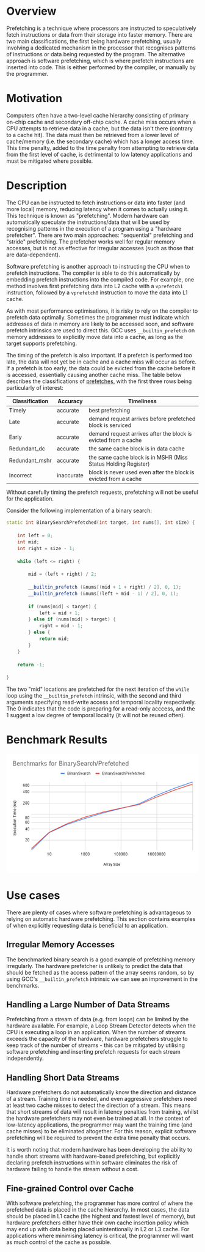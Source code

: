 # Overview

Prefetching is a technique where processors are instructed to speculatively fetch instructions or data from their storage into faster memory. There are two main classifications, the first being hardware prefetching, usually involving a dedicated mechanism in the processor that recognises patterns of instructions or data being requested by the program. The alternative approach is software prefetching, which is where prefetch instructions are inserted into code. This is either performed by the compiler, or manually by the programmer.

# Motivation

Computers often have a two-level cache hierarchy consisting of primary on-chip cache and secondary off-chip cache. A cache miss occurs when a CPU attempts to retrieve data in a cache, but the data isn't there (contrary to a cache hit). The data must then be retrieved from a lower level of cache/memory (i.e. the secondary cache) which has a longer access time. This time penalty, added to the time penalty from attempting to retrieve data from the first level of cache, is detrimental to low latency applications and must be mitigated where possible.

# Description

The CPU can be instructed to fetch instructions or data into faster (and more local) memory, reducing latency when it comes to actually using it. This technique is known as "prefetching". Modern hardware can automatically speculate the instructions/data that will be used by recognising patterns in the execution of a program using a "hardware prefetcher". There are two main approaches: "sequential" prefetching and "stride" prefetching. The prefetcher works well for regular memory accesses, but is not as effective for irregular accesses (such as those that are data-dependent).

Software prefetching is another approach to instructing the CPU when to prefetch instructions. The compiler is able to do this automatically by embedding prefetch instructions into the compiled code. For example, one method involves first prefetching data into L2 cache with a `vprefetch1` instruction, followed by a `vprefetch0` instruction to move the data into L1 cache.

As with most performance optimisations, it is risky to rely on the compiler to prefetch data optimally. Sometimes the programmer must indicate which addresses of data in memory are likely to be accessed soon, and software prefetch intrinsics are used to direct this. GCC uses `__builtin_prefetch` on memory addresses to explicitly move data into a cache, as long as the target supports prefetching.

The timing of the prefetch is also important. If a prefetch is performed too late, the data will not yet be in cache and a cache miss will occur as before. If a prefetch is too early, the data could be evicted from the cache before it is accessed, essentially causing another cache miss. The table below describes the classifications of [prefetches](https://faculty.cc.gatech.edu/~hyesoon/lee_taco12.pdf), with the first three rows being particularly of interest:

| Classification | Accuracy   | Timeliness                                                       |
|----------------|------------|------------------------------------------------------------------|
| Timely         | accurate   | best prefetching                                                 |
| Late           | accurate   | demand request arrives before prefetched block is serviced       |
| Early          | accurate   | demand request arrives after the block is evicted from a cache   |
| Redundant_dc   | accurate   | the same cache block is in data cache                            |
| Redundant_mshr | accurate   | the same cache block is in MSHR (Miss Status Holding Register)   |
| Incorrect      | inaccurate | block is never used even after the block is evicted from a cache |

Without carefully timing the prefetch requests, prefetching will not be useful for the application.

Consider the following implementation of a binary search:

```c++
static int BinarySearchPrefetched(int target, int nums[], int size) {
    
    int left = 0;
    int mid;
    int right = size - 1;

    while (left <= right) {

        mid = (left + right) / 2;

        __builtin_prefetch (&nums[(mid + 1 + right) / 2], 0, 1);
        __builtin_prefetch (&nums[(left + mid - 1) / 2], 0, 1);

        if (nums[mid] < target) {
            left = mid + 1;
        } else if (nums[mid] > target) {
            right = mid - 1;
        } else {
            return mid;
        }
    }

    return -1;

}
```

The two "mid" locations are prefetched for the next iteration of the `while` loop using the `__builtin_prefetch` intrinsic, with the second and third arguments specifying read-write access and temporal locality respectively. The 0 indicates that the code is preparing for a read-only acccess, and the 1 suggest a low degree of temporal locality (it will not be reused often).

# Benchmark Results

![BinarySearch Benchmark Results](./images/BinarySearch.png)

# Use cases

There are plenty of cases where software prefetching is advantageous to relying on automatic hardware prefetching. This section contains examples of when explicitly requesting data is beneficial to an application.

## Irregular Memory Accesses

The benchmarked binary search is a good example of prefetching memory irregularly. The hardware prefetcher is unlikely to predict the data that should be fetched as the access pattern of the array seems random, so by using GCC's `__builtin_prefetch` intrinsic we can see an improvement in the benchmarks.

## Handling a Large Number of Data Streams

Prefetching from a stream of data (e.g. from loops) can be limited by the hardware available. For example, a Loop Stream Detector detects when the CPU is executing a loop in an application. When the number of streams exceeds the capacity of the hardware, hardware prefetchers struggle to keep track of the number of streams - this can be mitigated by utilising software prefetching and inserting prefetch requests for each stream independently. 

## Handling Short Data Streams

Hardware prefetchers do not automatically know the direction and distance of a stream. Training time is needed, and even aggressive prefetchers need at least two cache misses to detect the direction of a stream. This means that short streams of data will result in latency penalties from training, whilst the hardware prefetchers may not even be trained at all. In the context of low-latency applications, the programmer may want the training time (and cache misses) to be eliminated altogether. For this reason, explicit software prefetching will be required to prevent the extra time penalty that occurs. 

It is worth noting that modern hardware has been developing the ability to handle short streams with hardware-based prefetching, but explicitly declaring prefetch instructions within software eliminates the risk of hardware failing to handle the stream without a cost.

## Fine-grained Control over Cache

With software prefetching, the programmer has more control of where the prefetched data is placed in the cache hierarchy. In most cases, the data should be placed in L1 cache (the highest and fastest level of memory), but hardware prefetchers either have their own cache insertion policy which may end up with data being placed unintentionally in L2 or L3 cache. For applications where minimising latency is critical, the programmer will want as much control of the cache as possible.